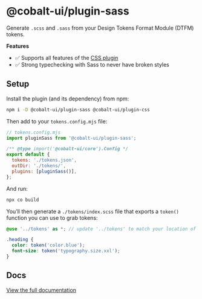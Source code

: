 # @cobalt-ui/plugin-sass

Generate `.scss` and `.sass` from your Design Tokens Format Module (DTFM) tokens.

**Features**

- ✅ Supports all features of the [CSS plugin](https://cobalt-ui.pages.dev/integrations/css)
- ✅ Strong typechecking with Sass to never have broken styles

## Setup

Install the plugin (and its dependency) from npm:

```bash
npm i -D @cobalt-ui/plugin-sass @cobalt-ui/plugin-css
```

Then add to your `tokens.config.mjs` file:

```js
// tokens.config.mjs
import pluginSass from '@cobalt-ui/plugin-sass';

/** @type import('@cobalt-ui/core').Config */
export default {
  tokens: './tokens.json',
  outDir: './tokens/',
  plugins: [pluginSass()],
};
```

And run:

```sh
npx co build
```

You’ll then generate a `./tokens/index.scss` file that exports a `token()` function you can use to grab tokens:

```scss
@use '../tokens' as *; // update '../tokens' to match your location of tokens/index.scss

.heading {
  color: token('color.blue');
  font-size: token('typography.size.xxl');
}
```

## Docs

[View the full documentation](https://cobalt-ui.pages.dev/integrations/sass)
